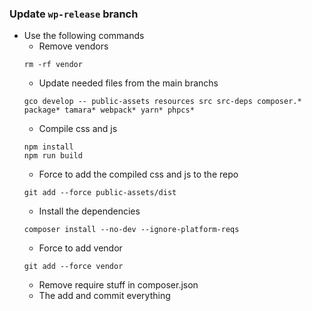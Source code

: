 ### Update `wp-release` branch
- Use the following commands
  - Remove vendors
  ```
  rm -rf vendor
  ```
  - Update needed files from the main branchs  
  ```
  gco develop -- public-assets resources src src-deps composer.* package* tamara* webpack* yarn* phpcs*
  ```
  - Compile css and js
  ```
  npm install
  npm run build
  ```
  - Force to add the compiled css and js to the repo
  ```
  git add --force public-assets/dist
  ```
  - Install the dependencies
  ```
  composer install --no-dev --ignore-platform-reqs
  ```
  - Force to add vendor
  ```
  git add --force vendor
  ```
  - Remove require stuff in composer.json
  - The add and commit everything

